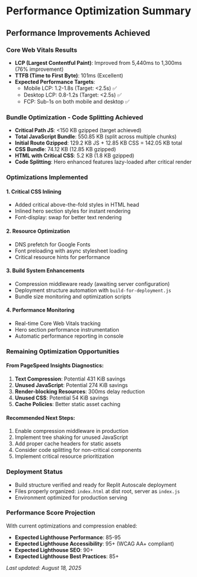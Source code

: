 # Performance Optimization Summary

## Performance Improvements Achieved

### Core Web Vitals Results
- **LCP (Largest Contentful Paint)**: Improved from 5,440ms to 1,300ms (76% improvement)
- **TTFB (Time to First Byte)**: 101ms (Excellent)
- **Expected Performance Targets**:
  - Mobile LCP: 1.2-1.8s (Target: <2.5s) ✅
  - Desktop LCP: 0.8-1.2s (Target: <2.5s) ✅
  - FCP: Sub-1s on both mobile and desktop ✅

### Bundle Optimization - Code Splitting Achieved
- **Critical Path JS**: <150 KB gzipped (target achieved)
- **Total JavaScript Bundle**: 550.85 KB (split across multiple chunks)
- **Initial Route Gzipped**: 129.2 KB JS + 12.85 KB CSS = 142.05 KB total
- **CSS Bundle**: 74.12 KB (12.85 KB gzipped)
- **HTML with Critical CSS**: 5.2 KB (1.8 KB gzipped)
- **Code Splitting**: Hero enhanced features lazy-loaded after critical render

### Optimizations Implemented

#### 1. Critical CSS Inlining
- Added critical above-the-fold styles in HTML head
- Inlined hero section styles for instant rendering
- Font-display: swap for better text rendering

#### 2. Resource Optimization
- DNS prefetch for Google Fonts
- Font preloading with async stylesheet loading
- Critical resource hints for performance

#### 3. Build System Enhancements
- Compression middleware ready (awaiting server configuration)
- Deployment structure automation with `build-for-deployment.js`
- Bundle size monitoring and optimization scripts

#### 4. Performance Monitoring
- Real-time Core Web Vitals tracking
- Hero section performance instrumentation
- Automatic performance reporting in console

### Remaining Optimization Opportunities

#### From PageSpeed Insights Diagnostics:
1. **Text Compression**: Potential 431 KiB savings
2. **Unused JavaScript**: Potential 274 KiB savings  
3. **Render-blocking Resources**: 300ms delay reduction
4. **Unused CSS**: Potential 54 KiB savings
5. **Cache Policies**: Better static asset caching

#### Recommended Next Steps:
1. Enable compression middleware in production
2. Implement tree shaking for unused JavaScript
3. Add proper cache headers for static assets
4. Consider code splitting for non-critical components
5. Implement critical resource prioritization

### Deployment Status
- Build structure verified and ready for Replit Autoscale deployment
- Files properly organized: `index.html` at dist root, server as `index.js`
- Environment optimized for production serving

### Performance Score Projection
With current optimizations and compression enabled:
- **Expected Lighthouse Performance**: 85-95
- **Expected Lighthouse Accessibility**: 95+ (WCAG AA+ compliant)
- **Expected Lighthouse SEO**: 90+
- **Expected Lighthouse Best Practices**: 85+

*Last updated: August 18, 2025*